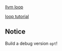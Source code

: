 [llvm loop](https://www.bilibili.com/video/BV1EC41137jK/?spm_id_from=333.337.search-card.all.click&vd_source=929f384075581b0b732288e593bb23b6)

[loop tutorial](https://github.com/kitbarton/llvm-project/pull/1)


## Notice

Build a debug version `opt`!
